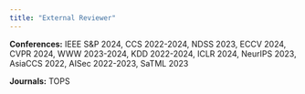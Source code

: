```yaml
---
title: "External Reviewer"
---
```


**Conferences:** IEEE S&P 2024, CCS 2022-2024, NDSS 2023, ECCV 2024, CVPR 2024, WWW 2023-2024, KDD 2022-2024, ICLR 2024, NeurIPS 2023, AsiaCCS 2022, AISec 2022-2023, SaTML 2023

**Journals:** TOPS
